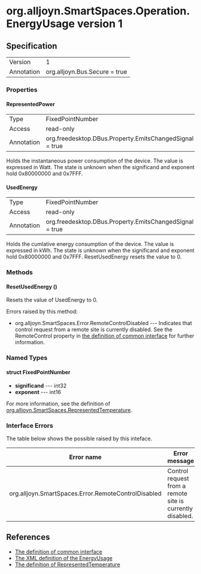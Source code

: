 # org.alljoyn.SmartSpaces.Operation.EnergyUsage version 1

## Specification

|            |                                                          |
|------------|----------------------------------------------------------|
| Version    | 1                                                        |
| Annotation | org.alljoyn.Bus.Secure = true                            |

### Properties

#### RepresentedPower

|            |                                                          |
|------------|----------------------------------------------------------|
| Type       | FixedPointNumber                                         |
| Access     | read-only                                                |
| Annotation | org.freedesktop.DBus.Property.EmitsChangedSignal = true  |

Holds the instantaneous power consumption of the device.  The value is
expressed in Watt.  The state is unknown when the significand and exponent
hold 0x80000000 and 0x7FFF.

#### UsedEnergy

|            |                                                          |
|------------|----------------------------------------------------------|
| Type       | FixedPointNumber                                         |
| Access     | read-only                                                |
| Annotation | org.freedesktop.DBus.Property.EmitsChangedSignal = true  |

Holds the cumlative energy consumption of the device.  The value is expressed
in kWh.  The state is unknown when the significand and exponent hold
0x80000000 and 0x7FFF.  ResetUsedEnergy resets the value to 0.

### Methods

#### ResetUsedEnergy ()

Resets the value of UsedEnergy to 0.

Errors raised by this method:
  * org.alljoyn.SmartSpaces.Error.RemoteControlDisabled --- Indicates that
    control request from a remote site is currently disabled.  See the
    RemoteControl property in
    [the definition of common interface](/org.alljoyn.SmartSpaces/Common-v1)
    for further information.

### Named Types

#### struct FixedPointNumber

  * **significand** --- int32
  * **exponent** --- int16

For more information, see the definition of [org.alljoyn.SmartSpaces.RepresentedTemperature](/org.alljoyn.SmartSpaces.Environment/CurrentTemperature-v1).

### Interface Errors

The table below shows the possible raised by this inteface.

| Error name                                    | Error message         |
|-----------------------------------------------|-----------------------|
| org.alljoyn.SmartSpaces.Error.RemoteControlDisabled   | Control request from a remote site is currently disabled.       |

## References

  * [The definition of common interface](/org.alljoyn.SmartSpaces/Common-v1)
  * [The XML definition of the EnergyUsage](EnergyUsage-v1.xml)
  * [The definition of RepresentedTemperature](/org.alljoyn.SmartSpaces.Environment/CurrentTemperature-v1)

